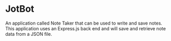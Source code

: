 # JotBot
An application called Note Taker that can be used to write and save notes. This application uses an Express.js back end and will save and retrieve note data from a JSON file.
